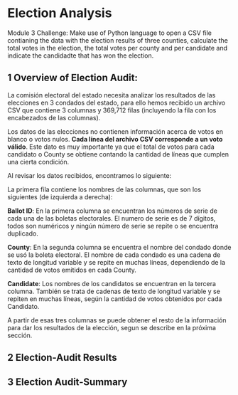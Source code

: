 # Election Analysis
Module 3 Challenge: Make use of Python language to open a CSV file contianing the data with the election results of three counties, calculate the total votes in the election, the total votes per county and per candidate and indicate the candidadte that has won the election.

## 1 Overview of Election Audit:

La comisión electoral del estado necesita analizar los resultados de las elecciones en 3 condados del estado, para ello hemos recibido un archivo CSV que contiene 3 columnas y 369,712 filas (incluyendo la fila con los encabezados de las columnas).

Los datos de las elecciones no contienen información acerca de votos en blanco o votos nulos.  **Cada línea del archivo CSV corresponde a un voto válido**.  Este dato es muy importante ya que el total de votos para cada candidato o County se obtiene contando la cantidad de líneas que cumplen una cierta condición.  

Al revisar los datos recibidos, encontramos lo siguiente:

La primera fila contiene los nombres de las columnas, que son los siguientes (de izquierda a derecha):

**Ballot ID**: En la primera columna se encuentran los números de serie de cada una de las boletas electorales.  El numero de serie es de 7 dígitos, todos son numéricos y ningún número de serie se repite o se encuentra duplicado.

**County**: En la segunda columna se encuentra el nombre del condado donde se usó la boleta electoral.  El nombre de cada condado es una cadena de texto de longitud variable y se repite en muchas líneas, dependiendo de la cantidad de votos emitidos en cada County.

**Candidate**: Los nombres de los candidatos se encuentran en la tercera columna.  También se trata de cadenas de texto de longitud variable y se repiten en muchas líneas, según la cantidad de votos obtenidos por cada Candidato.

A partir de esas tres columnas se puede obtener el resto de la información para dar los resultados de la elección, segun se describe en la próxima sección.





## 2 Election-Audit Results

## 3 Election Audit-Summary
